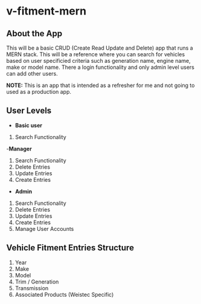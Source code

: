 # v-fitment-mern

## About the App
This will be a basic CRUD (Create Read Update and Delete) app that runs a MERN stack. This will be a reference where you can search for vehicles based on user specificied criteria such as generation name, engine name, make or model name. There a login functionality and only admin level users can add other users.

**NOTE:** This is an app that is intended as a refresher for me and not going to used as a production app. 

## User Levels

- **Basic user**
1. Search Functionality

-**Manager**
1. Search Functionality
2. Delete Entries
3. Update Entries
4. Create Entries

- **Admin**
1. Search Functionality
2. Delete Entries
3. Update Entries
4. Create Entries
5. Manage User Accounts

## Vehicle Fitment Entries Structure

1. Year
2. Make
3. Model
4. Trim / Generation
5. Transmission
6. Associated Products (Weistec Specific)